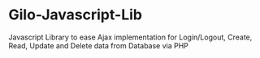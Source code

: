 # Gilo-Javascript-Lib
Javascript Library to ease Ajax implementation for Login/Logout, Create, Read, Update and Delete data from Database via PHP
